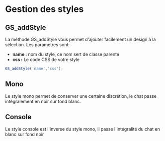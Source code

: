 # Gestion des styles

## GS_addStyle
La méthode GS_addStyle vous permet d'ajouter facilement un design à la sélection. Les paramètres sont:

- **name :** nom du style, ce nom sert de classe parente
- **css :** Le code CSS de votre style

```Javascript
GS_addStyle('name','css');
```

## Mono
Le style mono permet de conserver une certaine discrétion, le chat passe intégralement en noir sur fond blanc.

## Console
Le style console est l'inverse du style mono, il passe l'intégralité du chat en blanc sur fond noir
